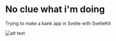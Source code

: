 # No clue what i'm doing
Trying to make a bank app in Svelte with SvelteKit


![alt text](https://cdn.discordapp.com/attachments/1231397011425726565/1381315116896616581/makesweet-ydgyqc.gif?ex=68471173&is=6845bff3&hm=91805c5106cb8ff9515fee05351b9071722dc0da6c3f9386229d508696d9d680&)